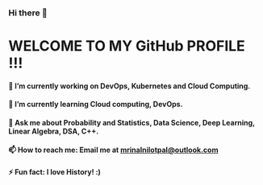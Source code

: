 
### Hi there 👋
# WELCOME TO MY GitHub PROFILE !!!

#### 🔭 I’m currently working on DevOps, Kubernetes and Cloud Computing.
#### 🌱 I’m currently learning Cloud computing, DevOps.
#### 💬 Ask me about Probability and Statistics, Data Science, Deep Learning, Linear Algebra, DSA, C++.
#### 📫 How to reach me: Email me at mrinalnilotpal@outlook.com
#### ⚡ Fun fact: I love History! :)
